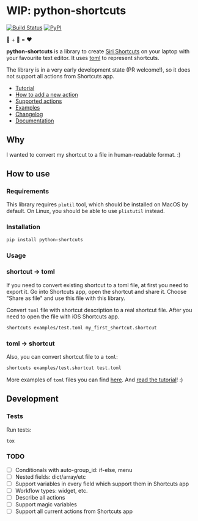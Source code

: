 # WIP: python-shortcuts

[![Build Status](https://travis-ci.org/alexander-akhmetov/python-shortcuts.svg?branch=master)](https://travis-ci.org/alexander-akhmetov/python-shortcuts)
[![PyPI](https://img.shields.io/pypi/v/python-shortcuts.svg)](https://pypi.python.org/pypi/python-shortcuts)

🍏 + 🐍 = ❤️

**python-shortcuts** is a library to create [Siri Shortcuts](https://support.apple.com/en-ae/guide/shortcuts/welcome/ios) on your laptop with your favourite text editor.
It uses [toml](https://github.com/toml-lang/toml) to represent shortcuts.

The library is in a very early development state (PR welcome!), so it does not support all actions from Shortcuts app.

* [Tutorial](docs/tutorial.md)
* [How to add a new action](docs/new_action.md)
* [Supported actions](docs/actions.md)
* [Examples](examples/)
* [Changelog](docs/CHANGELOG.md)
* [Documentation](docs/)

## Why

I wanted to convert my shortcut to a file in human-readable format. :)

## How to use

### Requirements

This library requires `plutil` tool, which should be installed on MacOS by default.
On Linux, you should be able to use `plistutil` instead.

### Installation

```bash
pip install python-shortcuts
```

### Usage

### shortcut → toml

If you need to convert existing shortcut to a toml file, at first you need to export it.
Go into Shortcuts app, open the shortcut and share it. Choose "Share as file" and use this file with this library.

Convert `toml` file with shortcut description to a real shortcut file.
After you need to open the file with iOS Shortcuts app.

```bash
shortcuts examples/test.toml my_first_shortcut.shortcut
```

### toml → shortcut

Also, you can convert shortcut file to a `toml`:

```bash
shortcuts examples/test.shortcut test.toml
```

More examples of `toml` files you can find [here](examples/).
And [read the tutorial](docs/tutorial.md)! :)

## Development

### Tests

Run tests:

```bash
tox
```

### TODO

* ☐ Conditionals with auto-group_id: if-else, menu
* ☐ Nested fields: dict/array/etc
* ☐ Support variables in every field which support them in Shortcuts app
* ☐ Workflow types: widget, etc.
* ☐ Describe all actions
* ☐ Support magic variables
* ☐ Support all current actions from Shortcuts app
